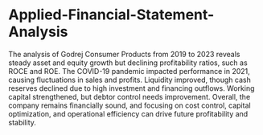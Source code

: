 # Applied-Financial-Statement-Analysis
The analysis of Godrej Consumer Products from 2019 to 2023 reveals steady asset and equity growth but declining profitability ratios, such as ROCE and ROE. The COVID-19 pandemic impacted performance in 2021, causing fluctuations in sales and profits. Liquidity improved, though cash reserves declined due to high investment and financing outflows. Working capital strengthened, but debtor control needs improvement. Overall, the company remains financially sound, and focusing on cost control, capital optimization, and operational efficiency can drive future profitability and stability.
